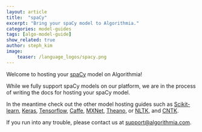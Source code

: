 ```yaml
---
layout: article
title:  "spaCy"
excerpt: "Bring your spaCy model to Algorithmia."
categories: model-guides
tags: [algo-model-guide]
show_related: true
author: steph_kim
image:
    teaser: /language_logos/spacy.png
---
```


Welcome to hosting your <a href="https://spacy.io/">spaCy</a> model on Algorithmia!

While we fully support spaCy models on our platform, we are in the process of writing the docs for hosting your spaCy model.

In the meantime check out the other model hosting guides such as <a href="{{ site.baseurl }}/algorithm-development/model-guides/scikit/">Scikit-learn</a>, <a href="{{ site.baseurl }}/algorithm-development/model-guides/keras/">Keras</a>, <a href="{{ site.baseurl }}/algorithm-development/model-guides/tensorflow/">Tensorflow</a>, <a href="{{ site.baseurl }}/algorithm-development/model-guides/caffe/">Caffe</a>, <a href="{{ site.baseurl }}/algorithm-development/model-guides/mxnet/">MXNet</a>, <a href="{{ site.baseurl }}/algorithm-development/model-guides/theano/">Theano</a>, or <a href="{{ site.baseurl }}/algorithm-development/model-guides/nltk/">NLTK</a>, and <a href="{{ site.baseurl }}/algorithm-development/model-guides/cntk/">CNTK</a>.

If you run into any trouble, please contact us at <a href="mailto:support@algorithmia.com">support@algorithmia.com</a>.
